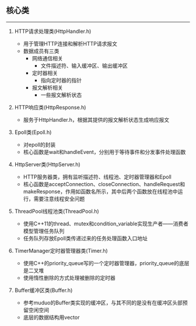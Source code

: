 ## 核心类

---

1. HTTP请求处理类(HttpHandler.h)
    - 用于管理HTTP连接和解析HTTP请求报文
    - 数据成员有三类
        - 网络通信相关
            - 文件描述符、输入缓冲区、输出缓冲区
        - 定时器相关
            - 指向定时器的指针
        - 报文解析相关
            - 一些报文解析状态

2. HTTP响应类(HttpResponse.h)
    - 服务于HttpHandler.h，根据其提供的报文解析状态生成响应报文

3. Epoll类(Epoll.h)
    - 对epoll的封装
    - 核心函数是wait和handleEvent，分别用于等待事件和分发事件处理函数

4. HttpServer类(HttpServer.h)
    - HTTP服务器类，拥有监听描述符、线程池、定时器管理器和Epoll
    - 核心函数是acceptConnection、closeConnection、handleRequest和makeResponse，作用如函数名所示，其中后两个函数放在线程池中运行，需要注意线程安全问题

5. ThreadPool线程池类(ThreadPool.h)
    - 使用C++11的thread、mutex和condition_variable实现生产者——消费者模型管理任务队列
    - 任务队列存放Epoll类传递过来的任务处理函数入口地址

6. TimerManager定时器管理器类(Timer.h)
    - 使用C++的priority_queue写的一个定时器管理器，priority_queue的底层是二叉堆
    - 使用惰性删除的方式处理被删除的定时器

7. Buffer缓冲区类(Buffer.h)
    - 参考muduo的Buffer类实现的缓冲区，与其不同的是没有在缓冲区头部预留空闲空间
    - 底层的数据结构用vector<char>
